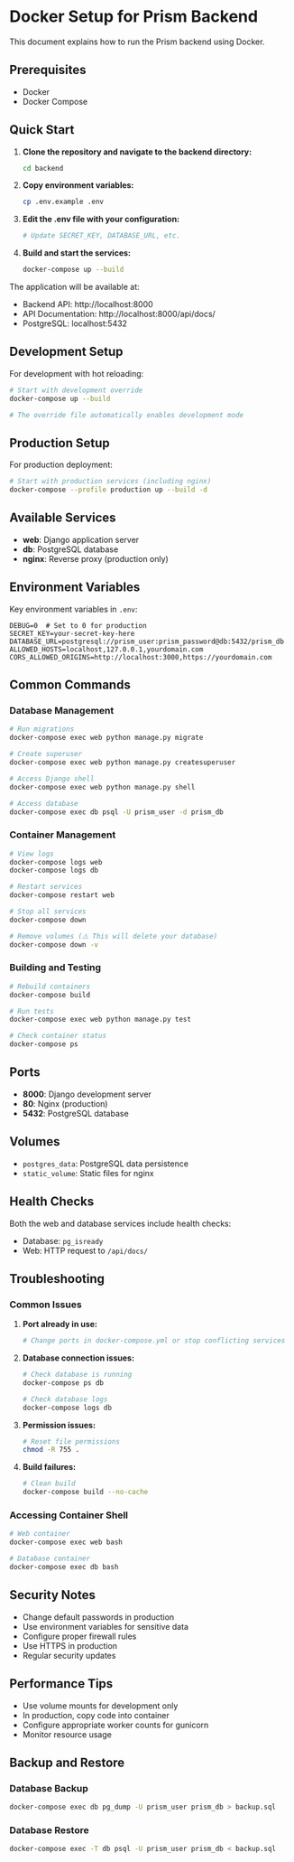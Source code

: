 # Docker Setup for Prism Backend

This document explains how to run the Prism backend using Docker.

## Prerequisites

- Docker
- Docker Compose

## Quick Start

1. **Clone the repository and navigate to the backend directory:**
   ```bash
   cd backend
   ```

2. **Copy environment variables:**
   ```bash
   cp .env.example .env
   ```

3. **Edit the .env file with your configuration:**
   ```bash
   # Update SECRET_KEY, DATABASE_URL, etc.
   ```

4. **Build and start the services:**
   ```bash
   docker-compose up --build
   ```

The application will be available at:
- Backend API: http://localhost:8000
- API Documentation: http://localhost:8000/api/docs/
- PostgreSQL: localhost:5432

## Development Setup

For development with hot reloading:

```bash
# Start with development override
docker-compose up --build

# The override file automatically enables development mode
```

## Production Setup

For production deployment:

```bash
# Start with production services (including nginx)
docker-compose --profile production up --build -d
```

## Available Services

- **web**: Django application server
- **db**: PostgreSQL database
- **nginx**: Reverse proxy (production only)

## Environment Variables

Key environment variables in `.env`:

```env
DEBUG=0  # Set to 0 for production
SECRET_KEY=your-secret-key-here
DATABASE_URL=postgresql://prism_user:prism_password@db:5432/prism_db
ALLOWED_HOSTS=localhost,127.0.0.1,yourdomain.com
CORS_ALLOWED_ORIGINS=http://localhost:3000,https://yourdomain.com
```

## Common Commands

### Database Management

```bash
# Run migrations
docker-compose exec web python manage.py migrate

# Create superuser
docker-compose exec web python manage.py createsuperuser

# Access Django shell
docker-compose exec web python manage.py shell

# Access database
docker-compose exec db psql -U prism_user -d prism_db
```

### Container Management

```bash
# View logs
docker-compose logs web
docker-compose logs db

# Restart services
docker-compose restart web

# Stop all services
docker-compose down

# Remove volumes (⚠️ This will delete your database)
docker-compose down -v
```

### Building and Testing

```bash
# Rebuild containers
docker-compose build

# Run tests
docker-compose exec web python manage.py test

# Check container status
docker-compose ps
```

## Ports

- **8000**: Django development server
- **80**: Nginx (production)
- **5432**: PostgreSQL database

## Volumes

- `postgres_data`: PostgreSQL data persistence
- `static_volume`: Static files for nginx

## Health Checks

Both the web and database services include health checks:
- Database: `pg_isready`
- Web: HTTP request to `/api/docs/`

## Troubleshooting

### Common Issues

1. **Port already in use:**
   ```bash
   # Change ports in docker-compose.yml or stop conflicting services
   ```

2. **Database connection issues:**
   ```bash
   # Check database is running
   docker-compose ps db

   # Check database logs
   docker-compose logs db
   ```

3. **Permission issues:**
   ```bash
   # Reset file permissions
   chmod -R 755 .
   ```

4. **Build failures:**
   ```bash
   # Clean build
   docker-compose build --no-cache
   ```

### Accessing Container Shell

```bash
# Web container
docker-compose exec web bash

# Database container
docker-compose exec db bash
```

## Security Notes

- Change default passwords in production
- Use environment variables for sensitive data
- Configure proper firewall rules
- Use HTTPS in production
- Regular security updates

## Performance Tips

- Use volume mounts for development only
- In production, copy code into container
- Configure appropriate worker counts for gunicorn
- Monitor resource usage

## Backup and Restore

### Database Backup
```bash
docker-compose exec db pg_dump -U prism_user prism_db > backup.sql
```

### Database Restore
```bash
docker-compose exec -T db psql -U prism_user prism_db < backup.sql
```